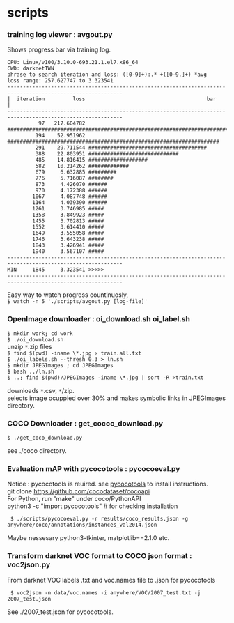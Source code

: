 # scripts 

### training log viewer : avgout.py  

Shows progress bar via training log.  

```$ avgout.py [log-file]  
CPU: Linux/v100/3.10.0-693.21.1.el7.x86_64
CWD: darknetTWN
phrase to search iteration and loss: ([0-9]+):.* +([0-9.]+) *avg
loss range: 257.627747 to 3.323541
-----------------------------------------------------------------------------------------------------------
|  iteration         loss                                       bar                                       |
-----------------------------------------------------------------------------------------------------------
          97   217.604782 ################################################################################|
         194    52.951962 ####################################################################
         291    29.711544 ######################################
         388    22.803951 #############################
         485    14.816415 ###################
         582    10.214262 #############
         679     6.632885 #########
         776     5.716087 ########
         873     4.426070 ######
         970     4.172388 ######
        1067     4.087748 ######
        1164     4.039390 ######
        1261     3.746985 #####
        1358     3.849923 #####
        1455     3.702813 #####
        1552     3.614410 #####
        1649     3.555058 #####
        1746     3.643238 #####
        1843     3.426941 #####
        1940     3.567107 #####
-----------------------------------------------------------------------------------------------------------
MIN     1845     3.323541 >>>>>
-----------------------------------------------------------------------------------------------------------
```  

Easy way to watch progress countinuosly,  
`$ watch -n 5 './scripts/avgout.py [log-file]'`  

### OpenImage downloader : oi_download.sh oi_label.sh  

`$ mkdir work; cd work`  
`$ ./oi_download.sh`  
   unzip `*`.zip files  
`$ find $(pwd) -iname \*.jpg > train.all.txt`  
`$ ./oi_labels.sh --thresh 0.3 > ln.sh`  
`$ mkdir JPEGImages ; cd JPEGImages`  
`$ bash ../ln.sh`  
`$ ..; find $(pwd)/JPEGImages -iname \*.jpg | sort -R >train.txt`  

downloads `*`.csv, `*`/zip.  
selects image ocuppied over 30% and makes symbolic links in JPEGImages directory.  

### COCO Downloader : get_cococ_download.py  

`$ ./get_coco_download.py`  

see ./coco directory.  

### Evaluation mAP with pycocotools : pycocoeval.py  

Notice : pycocotools is reuired. see [pycocotools](https://github.com/cocodataset/cocoapi) to install instructions.  
git clone https://github.com/cocodataset/cocoapi  
For Python, run "make" under coco/PythonAPI  
python3 -c "import pycocotools" # for checking installation  

```
 $ ./scripts/pycocoeval.py -r results/coco_results.json -g anywhere/coco/annotations/instances_val2014.json
```

Maybe nessesary python3-tkinter, matplotlib==2.1.0 etc.  

### Transform darknet VOC format to COCO json format : voc2json.py  

From darknet VOC labels .txt and voc.names file to .json for pycocotools  
```
 $ voc2json -n data/voc.names -i anywhere/VOC/2007_test.txt -j 2007_test.json
```
See ./2007_test.json for pycocotools.  
